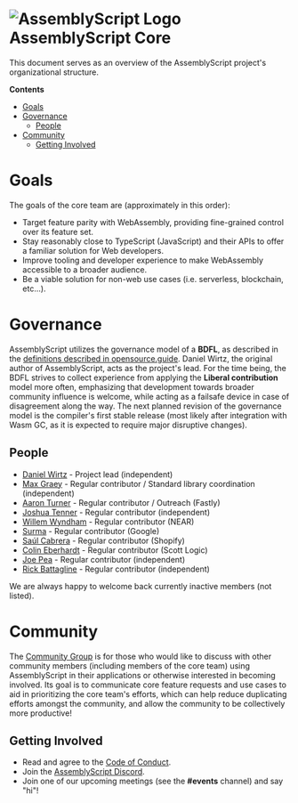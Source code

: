 ![AssemblyScript Logo](https://avatars1.githubusercontent.com/u/28916798?s=64) AssemblyScript Core
=================

This document serves as an overview of the AssemblyScript project's organizational structure.

**Contents**

* [Goals](#goals)
* [Governance](#governance)
  * [People](#people)
* [Community](#community)
  * [Getting Involved](#getting-involved)

# Goals

The goals of the core team are (approximately in this order):

* Target feature parity with WebAssembly, providing fine-grained control over its feature set.
* Stay reasonably close to TypeScript (JavaScript) and their APIs to offer a familiar solution for Web developers.
* Improve tooling and developer experience to make WebAssembly accessible to a broader audience.
* Be a viable solution for non-web use cases (i.e. serverless, blockchain, etc...).

# Governance

AssemblyScript utilizes the governance model of a **BDFL**, as described in the [definitions described in opensource.guide](https://opensource.guide/leadership-and-governance/#what-are-some-of-the-common-governance-structures-for-open-source-projects). Daniel Wirtz, the original author of AssemblyScript, acts as the project's lead. For the time being, the BDFL strives to collect experience from applying the **Liberal contribution** model more often, emphasizing that development towards broader community influence is welcome, while acting as a failsafe device in case of disagreement along the way. The next planned revision of the governance model is the compiler's first stable release (most likely after integration with Wasm GC, as it is expected to require major disruptive changes).

## People

* [Daniel Wirtz](https://github.com/dcodeIO) - Project lead (independent)
* [Max Graey](https://github.com/MaxGraey) - Regular contributor / Standard library coordination (independent)
* [Aaron Turner](https://github.com/torch2424) - Regular contributor / Outreach (Fastly)
* [Joshua Tenner](https://github.com/jtenner) - Regular contributor (independent)
* [Willem Wyndham](https://github.com/willemneal) - Regular contributor (NEAR)
* [Surma](https://github.com/surma) - Regular contributor (Google)
* [Saúl Cabrera](https://github.com/saulecabrera) - Regular contributor (Shopify)
* [Colin Eberhardt](https://github.com/colineberhardt) - Regular contributor (Scott Logic)
* [Joe Pea](https://github.com/trusktr) - Regular contributor (independent)
* [Rick Battagline](https://github.com/battlelinegames) - Regular contributor (independent)

We are always happy to welcome back currently inactive members (not listed).

# Community

The [Community Group](https://github.com/AssemblyScript/community-group) is for those who would like to discuss with other community members (including members of the core team) using AssemblyScript in their applications or otherwise interested in becoming involved. Its goal is to communicate core feature requests and use cases to aid in prioritizing the core team's efforts, which can help reduce duplicating efforts amongst the community, and allow the community to be collectively more productive!

## Getting Involved

* Read and agree to the [Code of Conduct](./CODE_OF_CONDUCT.md).
* Join the [AssemblyScript Discord](https://discord.gg/assemblyscript).
* Join one of our upcoming meetings (see the **#events** channel) and say "hi"!
